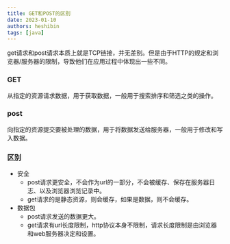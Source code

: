 ```yaml
---
title: GET和POST的区别
date: 2023-01-10
authors: heshibin
tags: [java]
---
```


get请求和post请求本质上就是TCP链接，并无差别。但是由于HTTP的规定和浏览器/服务器的限制，导致他们在应用过程中体现出一些不同。
### GET
从指定的资源请求数据，用于获取数据，一般用于搜索排序和筛选之类的操作。
### post
向指定的资源提交要被处理的数据，用于将数据发送给服务器，一般用于修改和写入数据。

### 区别
- 安全
  - post请求更安全，不会作为url的一部分，不会被缓存、保存在服务器日志、以及浏览器浏览记录中。
  - get请求的是静态资源，则会缓存，如果是数据，则不会缓存。
- 数据包
  - post请求发送的数据更大。
  - get请求有url长度限制，http协议本身不限制，请求长度限制是由浏览器和web服务器决定和设置。
